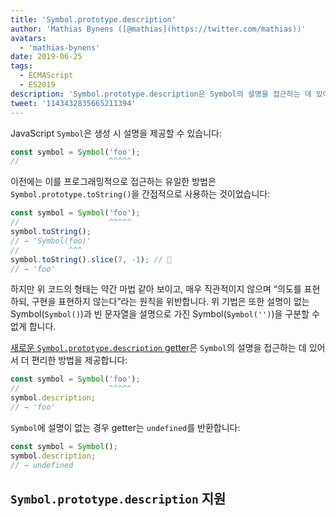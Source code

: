 ```yaml
---
title: 'Symbol.prototype.description'
author: 'Mathias Bynens ([@mathias](https://twitter.com/mathias))'
avatars:
  - 'mathias-bynens'
date: 2019-06-25
tags:
  - ECMAScript
  - ES2019
description: 'Symbol.prototype.description은 Symbol의 설명을 접근하는 데 있어 편리한 방법을 제공합니다.'
tweet: '1143432835665211394'
---
```

JavaScript `Symbol`은 생성 시 설명을 제공할 수 있습니다:

```js
const symbol = Symbol('foo');
//                    ^^^^^
```

이전에는 이를 프로그래밍적으로 접근하는 유일한 방법은 `Symbol.prototype.toString()`을 간접적으로 사용하는 것이었습니다:

```js
const symbol = Symbol('foo');
//                    ^^^^^
symbol.toString();
// → 'Symbol(foo)'
//           ^^^
symbol.toString().slice(7, -1); // 🤔
// → 'foo'
```

하지만 위 코드의 형태는 약간 마법 같아 보이고, 매우 직관적이지 않으며 “의도를 표현하되, 구현을 표현하지 않는다”라는 원칙을 위반합니다. 위 기법은 또한 설명이 없는 Symbol(`Symbol()`)과 빈 문자열을 설명으로 가진 Symbol(`Symbol('')`)을 구분할 수 없게 합니다.

<!--truncate-->
[새로운 `Symbol.prototype.description` getter](https://tc39.es/ecma262/#sec-symbol.prototype.description)은 `Symbol`의 설명을 접근하는 데 있어서 더 편리한 방법을 제공합니다:

```js
const symbol = Symbol('foo');
//                    ^^^^^
symbol.description;
// → 'foo'
```

`Symbol`에 설명이 없는 경우 getter는 `undefined`를 반환합니다:

```js
const symbol = Symbol();
symbol.description;
// → undefined
```

## `Symbol.prototype.description` 지원

<feature-support chrome="70 /blog/v8-release-70#javascript-language-features"
                 firefox="63"
                 safari="12.1"
                 nodejs="12 https://twitter.com/mathias/status/1120700101637353473"
                 babel="yes https://github.com/zloirock/core-js#ecmascript-symbol"></feature-support>
